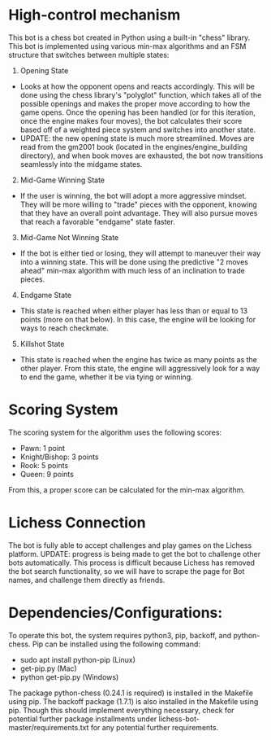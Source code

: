 # High-control mechanism

This bot is a chess bot created in Python using a built-in "chess" library. This bot is implemented using various min-max algorithms and an FSM structure that switches between multiple states:

1. Opening State
- Looks at how the opponent opens and reacts accordingly. This will be done using the chess library's "polyglot" function, which takes all of the possible openings and makes the proper move according to how the game opens. Once the opening has been handled (or for this iteration, once the engine makes four moves), the bot calculates their score based off of a weighted piece system and switches into another state.
- UPDATE: the new opening state is much more streamlined. Moves are read from the gm2001 book (located in the engines/engine_building directory), and when book moves are exhausted, the bot now transitions seamlessly into the midgame states.

2. Mid-Game Winning State

- If the user is winning, the bot will adopt a more aggressive mindset. They will be more willing to "trade" pieces with the opponent, knowing that they have an overall point advantage. They will also pursue moves that reach a favorable "endgame" state faster.

3. Mid-Game Not Winning State

- If the bot is either tied or losing, they will attempt to maneuver their way into a winning state. This will be done using the predictive "2 moves ahead" min-max algorithm with much less of an inclination to trade pieces.

4. Endgame State

- This state is reached when either player has less than or equal to 13 points (more on that below). In this case, the engine will be looking for ways to reach checkmate.

5. Killshot State

- This state is reached when the engine has twice as many points as the other player. From this state, the engine will aggressively look for a way to end the game, whether it be via tying or winning.

# Scoring System

The scoring system for the algorithm uses the following scores:

- Pawn: 1 point
- Knight/Bishop: 3 points
- Rook: 5 points
- Queen: 9 points

From this, a proper score can be calculated for the min-max algorithm.

# Lichess Connection
The bot is fully able to accept challenges and play games on the Lichess platform.
UPDATE: progress is being made to get the bot to challenge other bots automatically. This process is difficult because Lichess has removed the bot search functionality, so we will have to scrape the page for Bot names, and challenge them directly as friends.

# Dependencies/Configurations:

To operate this bot, the system requires python3, pip, backoff, and python-chess. Pip can be installed using the following command:
- sudo apt install python-pip (Linux)
- get-pip.py (Mac)
- python get-pip.py (Windows)

The package python-chess (0.24.1 is required) is installed in the Makefile using pip. The backoff package (1.7.1) is also installed in the Makefile using pip. Though this should implement everything necessary, check for potential further package installments under lichess-bot-master/requirements.txt for any potential further requirements.

